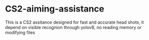 # CS2-aiming-assistance
This is a CS2 assitance designed for fast and accurate head shots, it depend on visible recognion through yolov8, no reading memory or modifying files
